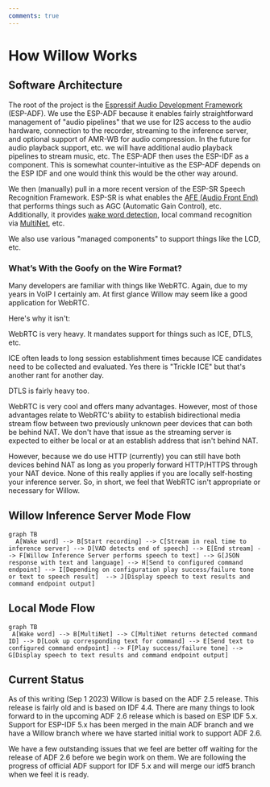 ```yaml
---
comments: true
---
```


# How Willow Works

## Software Architecture

The root of the project is the [Espressif Audio Development Framework](https://github.com/espressif/esp-adf) (ESP-ADF). We use the ESP-ADF because it enables fairly straightforward management of "audio pipelines" that we use for I2S access to the audio hardware, connection to the recorder, streaming to the inference server, and optional support of AMR-WB for audio compression. In the future for audio playback support, etc. we will have additional audio playback pipelines to stream music, etc.
The ESP-ADF then uses the ESP-IDF as a component. This is somewhat counter-intuitive as the ESP-ADF depends on the ESP IDF and one would think this would be the other way around.

We then (manually) pull in a more recent version of the ESP-SR Speech Recognition Framework. ESP-SR is what enables the [AFE (Audio Front End)](https://docs.espressif.com/projects/esp-sr/en/latest/esp32s3/audio_front_end/README.html) that performs things such as AGC (Automatic Gain Control), etc. Additionally, it provides [wake word detection](https://docs.espressif.com/projects/esp-sr/en/latest/esp32s3/wake_word_engine/README.html), local command recognition via [MultiNet](https://docs.espressif.com/projects/esp-sr/en/latest/esp32s3/speech_command_recognition/README.html), etc.

We also use various "managed components" to support things like the LCD, etc.
<!-- TODO: Make a pretty diagram/flow thing or something. -->

### What’s With the Goofy on the Wire Format?

Many developers are familiar with things like WebRTC. Again, due to my years in VoIP I certainly am. At first glance Willow may seem like a good application for WebRTC. 

Here's why it isn't:

WebRTC is very heavy. It mandates support for things such as ICE, DTLS, etc.

ICE often leads to long session establishment times because ICE candidates need to be collected and evaluated. Yes there is "Trickle ICE" but that's another rant for another day.

DTLS is fairly heavy too.

WebRTC is very cool and offers many advantages. However, most of those advantages relate to WebRTC's ability to establish bidirectional media stream flow between two previously unknown peer devices that can both be behind NAT. We don't have that issue as the streaming server is expected to either be local or at an establish address that isn't behind NAT.

However, because we do use HTTP (currently) you can still have both devices behind NAT as long as you properly forward HTTP/HTTPS through your NAT device.
None of this really applies if you are locally self-hosting your inference server.
So, in short, we feel that WebRTC isn't appropriate or necessary for Willow.

## Willow Inference Server Mode Flow

``` mermaid
graph TB
  A[Wake word] --> B[Start recording] --> C[Stream in real time to inference server] --> D[VAD detects end of speech] --> E[End stream] --> F[Willow Inference Server performs speech to text] --> G[JSON response with text and language] --> H[Send to configured command endpoint] --> I[Depending on configuration play success/failure tone or text to speech result]  --> J[Display speech to text results and command endpoint output]
```

## Local Mode Flow

``` mermaid
graph TB
 A[Wake word] --> B[MultiNet] --> C[MultiNet returns detected command ID] --> D[Look up corresponding text for command] --> E[Send text to configured command endpoint] --> F[Play success/failure tone] --> G[Display speech to text results and command endpoint output]
```

## Current Status

As of this writing (Sep 1 2023) Willow is based on the ADF 2.5 release. This release is fairly old and is based on IDF 4.4. There are many things to look forward to in the upcoming ADF 2.6 release which is based on ESP IDF 5.x. Support for ESP-IDF 5.x has been merged in the main ADF branch and we have a Willow branch where we have started initial work to support ADF 2.6.

We have a few outstanding issues that we feel are better off waiting for the release of ADF 2.6 before we begin work on them. We are following the progress of official ADF support for IDF 5.x and will merge our idf5 branch when we feel it is ready.